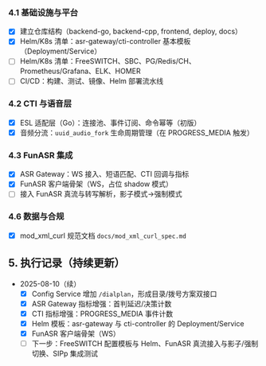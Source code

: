 ### 4.1 基础设施与平台
- [x] 建立仓库结构（backend-go, backend-cpp, frontend, deploy, docs）
- [x] Helm/K8s 清单：asr-gateway/cti-controller 基本模板（Deployment/Service）
- [ ] Helm/K8s 清单：FreeSWITCH、SBC、PG/Redis/CH、Prometheus/Grafana、ELK、HOMER
- [ ] CI/CD：构建、测试、镜像、Helm 部署流水线
### 4.2 CTI 与语音层
- [x] ESL 适配层（Go）：连接池、事件订阅、命令幂等（初版）
- [x] 音频分流：`uuid_audio_fork` 生命周期管理（在 PROGRESS_MEDIA 触发）
### 4.3 FunASR 集成
- [x] ASR Gateway：WS 接入、短语匹配、CTI 回调与指标
- [x] FunASR 客户端骨架（WS，占位 shadow 模式）
- [ ] 接入 FunASR 真流与转写解析，影子模式→强制模式
### 4.6 数据与合规
- [x] mod_xml_curl 规范文档 `docs/mod_xml_curl_spec.md`
## 5. 执行记录（持续更新）
- 2025-08-10（续）
  - [x] Config Service 增加 `/dialplan`，形成目录/拨号方案双接口
  - [x] ASR Gateway 指标增强：首判延迟/决策计数
  - [x] CTI 指标增强：PROGRESS_MEDIA 事件计数
  - [x] Helm 模板：asr-gateway 与 cti-controller 的 Deployment/Service
  - [x] FunASR 客户端骨架（WS）
  - [ ] 下一步：FreeSWITCH 配置模板与 Helm、FunASR 真流接入与影子/强制切换、SIPp 集成测试